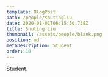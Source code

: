 ```yaml
---
template: BlogPost
path: /people/shutingliu
date: 2020-01-01T06:15:50.738Z
title: Shuting Liu
thumbnail: /assets/people/blank.png
position: md
metaDescription: Student
order: 10
---
```


Student.




